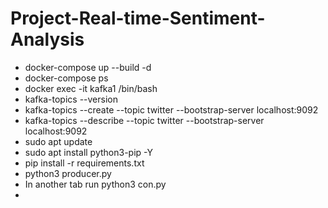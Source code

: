 ﻿# Project-Real-time-Sentiment-Analysis


- docker-compose up --build -d
- docker-compose ps
- docker exec -it kafka1 /bin/bash
- kafka-topics --version
- kafka-topics --create --topic twitter --bootstrap-server localhost:9092
- kafka-topics --describe --topic twitter --bootstrap-server localhost:9092
- sudo apt update
- sudo apt install python3-pip -Y
- pip install -r requirements.txt
- python3 producer.py
- In another tab run python3 con.py
- 
